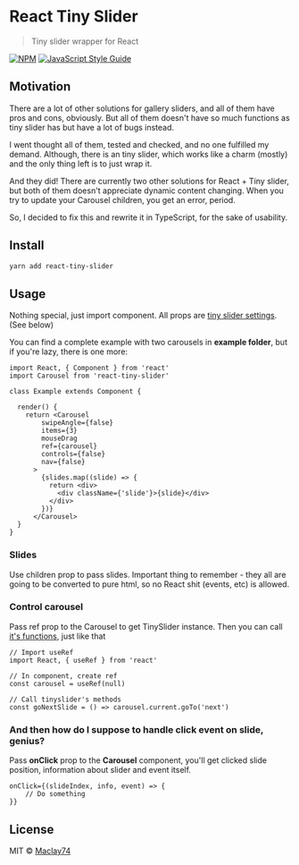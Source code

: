 # React Tiny Slider

> Tiny slider wrapper for React

[![NPM](https://img.shields.io/npm/v/react-tiny-slider.svg)](https://www.npmjs.com/package/react-tiny-slider) [![JavaScript Style Guide](https://img.shields.io/badge/code_style-standard-brightgreen.svg)](https://standardjs.com)

## Motivation
There are a lot of other solutions for gallery sliders, and all of them have pros and cons, obviously. 
But all of them doesn't have so much functions as tiny slider has but have a lot of bugs instead.

I went thought all of them, tested and checked, and no one fulfilled my demand. Although, there is an tiny slider, which works like a charm (mostly) and the only thing left is to just wrap it.

And they did! There are currently two other solutions for React + Tiny slider, but both of them doesn't appreciate dynamic content changing.
When you try to update your Carousel children, you get an error, period.

So, I decided to fix this and rewrite it in TypeScript, for the sake of usability. 

## Install

```bash
yarn add react-tiny-slider
```

## Usage

Nothing special, just import component. All props are 
[tiny slider settings](https://github.com/ganlanyuan/tiny-slider#options). (See below)

You can find a complete example with two carousels in **example folder**, but if you're lazy, there is one more: 

```tsx
import React, { Component } from 'react'
import Carousel from 'react-tiny-slider'

class Example extends Component {

  render() {
    return <Carousel
        swipeAngle={false}
        items={3}
        mouseDrag
        ref={carousel}
        controls={false}
        nav={false}
      >
        {slides.map((slide) => {
          return <div>
            <div className={'slide'}>{slide}</div>
          </div>
        })}
      </Carousel>
  }
}
```

### Slides
Use children prop to pass slides. Important thing to remember - they all are going to be converted to pure html, so no React shit (events, etc) is allowed. 

### Control carousel
Pass ref prop to the Carousel to get TinySlider instance. Then you can call [it's functions](https://github.com/ganlanyuan/tiny-slider#methods), just like that
```tsx
// Import useRef
import React, { useRef } from 'react'

// In component, create ref
const carousel = useRef(null)

// Call tinyslider's methods
const goNextSlide = () => carousel.current.goTo('next')
```

### And then how do I suppose to handle click event on slide, genius?
Pass **onClick** prop to the **Carousel** component, you'll get clicked slide position, information about slider and event itself.  
```tsx
onClick={(slideIndex, info, event) => {
    // Do something
}}
```


## License

MIT © [Maclay74](https://github.com/Maclay74)
